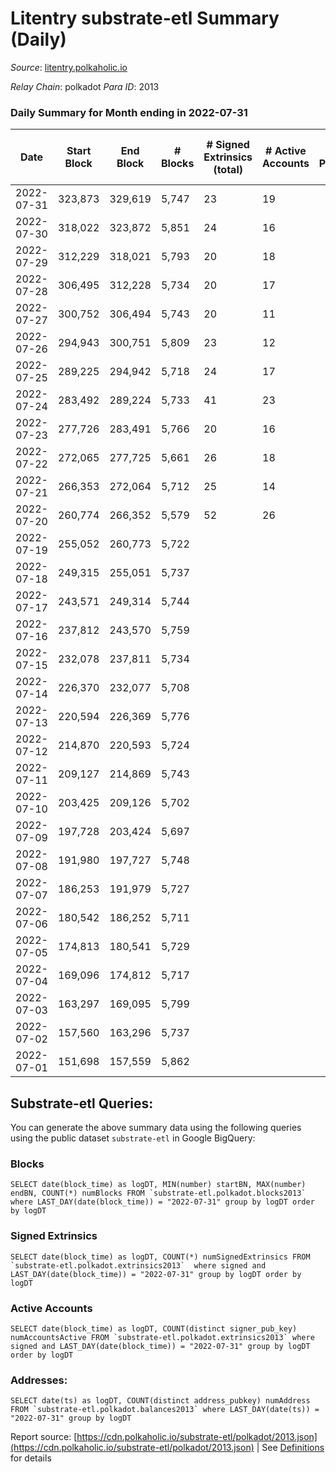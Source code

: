 # Litentry substrate-etl Summary (Daily)

_Source_: [litentry.polkaholic.io](https://litentry.polkaholic.io)

*Relay Chain*: polkadot
*Para ID*: 2013



### Daily Summary for Month ending in 2022-07-31


| Date | Start Block | End Block | # Blocks | # Signed Extrinsics (total) | # Active Accounts | # Passive | # New | # Addresses with Balances | # Events | # Transfers | # XCM Transfers In | # XCM Transfers Out |
| ---- | ----------- | --------- | -------- | --------------------------- | ----------------- | --------- | ----- | ------------------------- | -------- | ----------- | ------------------ | ------------------- |
| 2022-07-31 | 323,873 | 329,619 | 5,747  | 23 | 19 |  |  | 4,671 | 11,604 |   |   |   |
| 2022-07-30 | 318,022 | 323,872 | 5,851  | 24 | 16 |  |  | 4,671 | 11,815 |   |   |   |
| 2022-07-29 | 312,229 | 318,021 | 5,793  | 20 | 18 |  |  | 4,671 | 11,685 |   |   |   |
| 2022-07-28 | 306,495 | 312,228 | 5,734  | 20 | 17 |  |  | 4,671 | 11,565 |   |   |   |
| 2022-07-27 | 300,752 | 306,494 | 5,743  | 20 | 11 |  |  | 4,671 | 11,581 |   |   |   |
| 2022-07-26 | 294,943 | 300,751 | 5,809  | 23 | 12 |  |  | 4,671 | 11,726 |   |   |   |
| 2022-07-25 | 289,225 | 294,942 | 5,718  | 24 | 17 |  |  | 4,671 | 11,548 |   |   |   |
| 2022-07-24 | 283,492 | 289,224 | 5,733  | 41 | 23 |  |  | 4,671 | 11,651 |   |   |   |
| 2022-07-23 | 277,726 | 283,491 | 5,766  | 20 | 16 |  |  | 4,671 | 11,625 |   |   |   |
| 2022-07-22 | 272,065 | 277,725 | 5,661  | 26 | 18 |  |  | 4,671 | 11,445 |   |   |   |
| 2022-07-21 | 266,353 | 272,064 | 5,712  | 25 | 14 |  |  | 4,671 | 11,545 |   |   |   |
| 2022-07-20 | 260,774 | 266,352 | 5,579  | 52 | 26 |  |  | 4,671 | 34,898 | 4,732 ($8,947,529.81) |   |   |
| 2022-07-19 | 255,052 | 260,773 | 5,722  |  |  |  |  | 16 | 11,447 |   |   |   |
| 2022-07-18 | 249,315 | 255,051 | 5,737  |  |  |  |  | 16 | 11,480 |   |   |   |
| 2022-07-17 | 243,571 | 249,314 | 5,744  |  |  |  |  | 16 | 11,491 |   |   |   |
| 2022-07-16 | 237,812 | 243,570 | 5,759  |  |  |  |  | 16 | 11,521 |   |   |   |
| 2022-07-15 | 232,078 | 237,811 | 5,734  |  |  |  |  | 16 | 11,472 |   |   |   |
| 2022-07-14 | 226,370 | 232,077 | 5,708  |  |  |  |  | 16 | 11,419 |   |   |   |
| 2022-07-13 | 220,594 | 226,369 | 5,776  |  |  |  |  | 16 | 11,555 |   |   |   |
| 2022-07-12 | 214,870 | 220,593 | 5,724  |  |  |  |  | 16 | 11,451 |   |   |   |
| 2022-07-11 | 209,127 | 214,869 | 5,743  |  |  |  |  | 16 | 11,489 |   |   |   |
| 2022-07-10 | 203,425 | 209,126 | 5,702  |  |  |  |  | 16 | 11,407 |   |   |   |
| 2022-07-09 | 197,728 | 203,424 | 5,697  |  |  |  |  | 16 | 11,401 |   |   |   |
| 2022-07-08 | 191,980 | 197,727 | 5,748  |  |  |  |  | 16 | 11,499 |   |   |   |
| 2022-07-07 | 186,253 | 191,979 | 5,727  |  |  |  |  | 16 | 11,457 |   |   |   |
| 2022-07-06 | 180,542 | 186,252 | 5,711  |  |  |  |  | 16 | 11,425 |   |   |   |
| 2022-07-05 | 174,813 | 180,541 | 5,729  |  |  |  |  | 16 | 11,461 |   |   |   |
| 2022-07-04 | 169,096 | 174,812 | 5,717  |  |  |  |  | 16 | 11,438 |   |   |   |
| 2022-07-03 | 163,297 | 169,095 | 5,799  |  |  |  |  | 16 | 11,601 |   |   |   |
| 2022-07-02 | 157,560 | 163,296 | 5,737  |  |  |  |  | 16 | 11,477 |   |   |   |
| 2022-07-01 | 151,698 | 157,559 | 5,862  |  |  |  |  | 16 | 11,727 |   |   |   |

## Substrate-etl Queries:
You can generate the above summary data using the following queries using the public dataset `substrate-etl` in Google BigQuery:


### Blocks
```
SELECT date(block_time) as logDT, MIN(number) startBN, MAX(number) endBN, COUNT(*) numBlocks FROM `substrate-etl.polkadot.blocks2013`  where LAST_DAY(date(block_time)) = "2022-07-31" group by logDT order by logDT
```


### Signed Extrinsics
```
SELECT date(block_time) as logDT, COUNT(*) numSignedExtrinsics FROM `substrate-etl.polkadot.extrinsics2013`  where signed and LAST_DAY(date(block_time)) = "2022-07-31" group by logDT order by logDT
```


### Active Accounts
```
SELECT date(block_time) as logDT, COUNT(distinct signer_pub_key) numAccountsActive FROM `substrate-etl.polkadot.extrinsics2013` where signed and LAST_DAY(date(block_time)) = "2022-07-31" group by logDT order by logDT
```


### Addresses:
```
SELECT date(ts) as logDT, COUNT(distinct address_pubkey) numAddress FROM `substrate-etl.polkadot.balances2013` where LAST_DAY(date(ts)) = "2022-07-31" group by logDT
```



Report source: [https://cdn.polkaholic.io/substrate-etl/polkadot/2013.json](https://cdn.polkaholic.io/substrate-etl/polkadot/2013.json) | See [Definitions](/DEFINITIONS.md) for details
